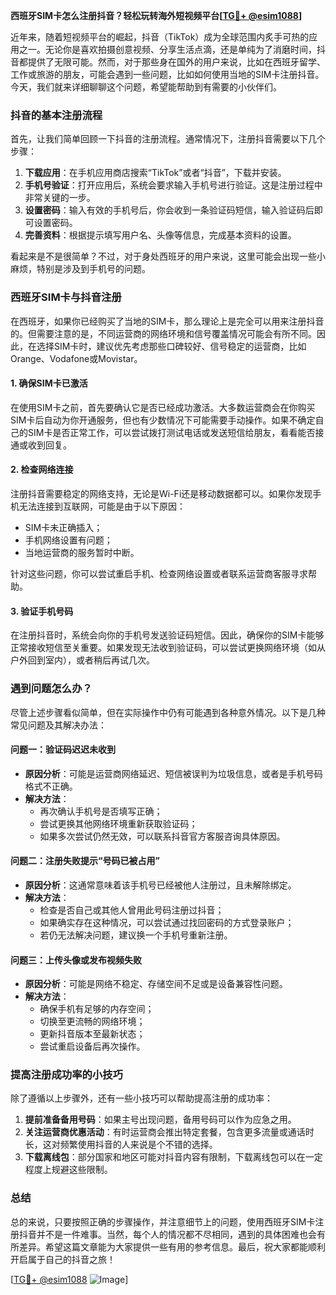 **西班牙SIM卡怎么注册抖音？轻松玩转海外短视频平台[[TG💪+ @esim1088](https://t.me/s/esim1088)]**

近年来，随着短视频平台的崛起，抖音（TikTok）成为全球范围内炙手可热的应用之一。无论你是喜欢拍摄创意视频、分享生活点滴，还是单纯为了消磨时间，抖音都提供了无限可能。然而，对于那些身在国外的用户来说，比如在西班牙留学、工作或旅游的朋友，可能会遇到一些问题，比如如何使用当地的SIM卡注册抖音。今天，我们就来详细聊聊这个问题，希望能帮助到有需要的小伙伴们。

### 抖音的基本注册流程

首先，让我们简单回顾一下抖音的注册流程。通常情况下，注册抖音需要以下几个步骤：

1. **下载应用**：在手机应用商店搜索“TikTok”或者“抖音”，下载并安装。
2. **手机号验证**：打开应用后，系统会要求输入手机号进行验证。这是注册过程中非常关键的一步。
3. **设置密码**：输入有效的手机号后，你会收到一条验证码短信，输入验证码后即可设置密码。
4. **完善资料**：根据提示填写用户名、头像等信息，完成基本资料的设置。

看起来是不是很简单？不过，对于身处西班牙的用户来说，这里可能会出现一些小麻烦，特别是涉及到手机号的问题。

### 西班牙SIM卡与抖音注册

在西班牙，如果你已经购买了当地的SIM卡，那么理论上是完全可以用来注册抖音的。但需要注意的是，不同运营商的网络环境和信号覆盖情况可能会有所不同。因此，在选择SIM卡时，建议优先考虑那些口碑较好、信号稳定的运营商，比如Orange、Vodafone或Movistar。

#### 1. 确保SIM卡已激活

在使用SIM卡之前，首先要确认它是否已经成功激活。大多数运营商会在你购买SIM卡后自动为你开通服务，但也有少数情况下可能需要手动操作。如果不确定自己的SIM卡是否正常工作，可以尝试拨打测试电话或发送短信给朋友，看看能否接通或收到回复。

#### 2. 检查网络连接

注册抖音需要稳定的网络支持，无论是Wi-Fi还是移动数据都可以。如果你发现手机无法连接到互联网，可能是由于以下原因：
- SIM卡未正确插入；
- 手机网络设置有问题；
- 当地运营商的服务暂时中断。

针对这些问题，你可以尝试重启手机、检查网络设置或者联系运营商客服寻求帮助。

#### 3. 验证手机号码

在注册抖音时，系统会向你的手机号发送验证码短信。因此，确保你的SIM卡能够正常接收短信至关重要。如果发现无法收到验证码，可以尝试更换网络环境（如从户外回到室内），或者稍后再试几次。

### 遇到问题怎么办？

尽管上述步骤看似简单，但在实际操作中仍有可能遇到各种意外情况。以下是几种常见问题及其解决办法：

#### 问题一：验证码迟迟未收到

- **原因分析**：可能是运营商网络延迟、短信被误判为垃圾信息，或者是手机号码格式不正确。
- **解决方法**：
  - 再次确认手机号是否填写正确；
  - 尝试更换其他网络环境重新获取验证码；
  - 如果多次尝试仍然无效，可以联系抖音官方客服咨询具体原因。

#### 问题二：注册失败提示“号码已被占用”

- **原因分析**：这通常意味着该手机号已经被他人注册过，且未解除绑定。
- **解决方法**：
  - 检查是否自己或其他人曾用此号码注册过抖音；
  - 如果确实存在这种情况，可以尝试通过找回密码的方式登录账户；
  - 若仍无法解决问题，建议换一个手机号重新注册。

#### 问题三：上传头像或发布视频失败

- **原因分析**：可能是网络不稳定、存储空间不足或是设备兼容性问题。
- **解决方法**：
  - 确保手机有足够的内存空间；
  - 切换至更流畅的网络环境；
  - 更新抖音版本至最新状态；
  - 尝试重启设备后再次操作。

### 提高注册成功率的小技巧

除了遵循以上步骤外，还有一些小技巧可以帮助提高注册的成功率：

1. **提前准备备用号码**：如果主号出现问题，备用号码可以作为应急之用。
2. **关注运营商优惠活动**：有时运营商会推出特定套餐，包含更多流量或通话时长，这对频繁使用抖音的人来说是个不错的选择。
3. **下载离线包**：部分国家和地区可能对抖音内容有限制，下载离线包可以在一定程度上规避这些限制。

### 总结

总的来说，只要按照正确的步骤操作，并注意细节上的问题，使用西班牙SIM卡注册抖音并不是一件难事。当然，每个人的情况都不尽相同，遇到的具体困难也会有所差异。希望这篇文章能为大家提供一些有用的参考信息。最后，祝大家都能顺利开启属于自己的抖音之旅！

[[TG💪+ @esim1088](https://t.me/s/esim1088) ![Image](https://i.postimg.cc/4NQfJmqS/Snipaste-2025-05-13-00-14-12.png)]
